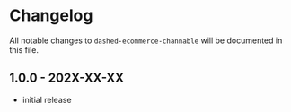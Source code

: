 # Changelog

All notable changes to `dashed-ecommerce-channable` will be documented in this file.

## 1.0.0 - 202X-XX-XX

- initial release
